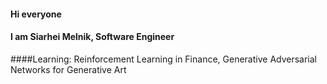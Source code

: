 #### Hi everyone
#### I am Siarhei Melnik, Software Engineer

####Learning: Reinforcement Learning in Finance, Generative Adversarial Networks for Generative Art
